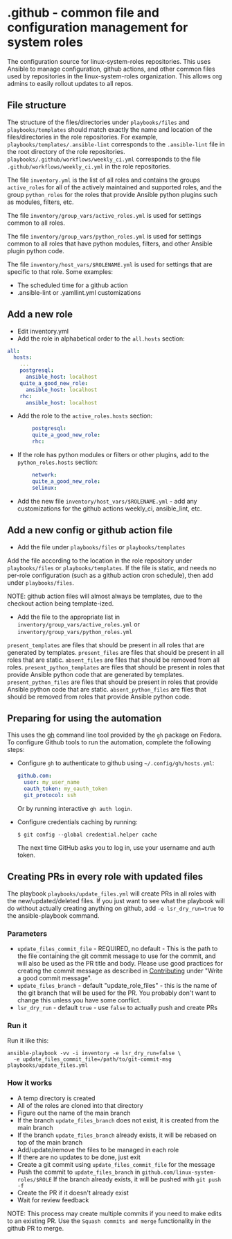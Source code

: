 .github - common file and configuration management for system roles
===================================================================

The configuration source for linux-system-roles repositories.  This uses Ansible
to manage configuration, github actions, and other common files used by
repositories in the linux-system-roles organization.  This allows org admins to
easily rollout updates to all repos.

File structure
--------------

The structure of the files/directories under `playbooks/files` and
`playbooks/templates` should match exactly the name and location of the
files/directories in the role repositories.  For example,
`playbooks/templates/.ansible-lint` corresponds to the `.ansible-lint` file in
the root directory of the role repositories.
`playbooks/.github/workflows/weekly_ci.yml` corresponds to the file
`.github/workflows/weekly_ci.yml` in the role repositories.

The file `inventory.yml` is the list of all roles and contains the groups
`active_roles` for all of the actively maintained and supported roles, and the
group `python_roles` for the roles that provide Ansible python plugins such as
modules, filters, etc.

The file `inventory/group_vars/active_roles.yml` is used for settings common to
all roles.

The file `inventory/group_vars/python_roles.yml` is used for settings common to
all roles that have python modules, filters, and other Ansible plugin python
code.

The file `inventory/host_vars/$ROLENAME.yml` is used for settings that are
specific to that role.  Some examples:

* The scheduled time for a github action
* .ansible-lint or .yamllint.yml customizations

Add a new role
--------------

* Edit inventory.yml
* Add the role in alphabetical order to the `all.hosts` section:

```yaml
all:
  hosts:
    ...
    postgresql:
      ansible_host: localhost
    quite_a_good_new_role:
      ansible_host: localhost
    rhc:
      ansible_host: localhost
```

* Add the role to the `active_roles.hosts` section:

```yaml
        postgresql:
        quite_a_good_new_role:
        rhc:
```

* If the role has python modules or filters or other plugins,
  add to the `python_roles.hosts` section:

```yaml
        network:
        quite_a_good_new_role:
        selinux:
```

* Add the new file `inventory/host_vars/$ROLENAME.yml` - add any customizations
  for the github actions weekly_ci, ansible_lint, etc.

Add a new config or github action file
--------------------------------------

* Add the file under `playbooks/files` or `playbooks/templates`

Add the file according to the location in the role repository under
`playbooks/files` or `playbooks/templates`.  If the file is static, and needs no
per-role configuration (such as a github action cron schedule), then add under
`playbooks/files`.

NOTE: github action files will almost always be templates, due to the checkout
action being template-ized.

* Add the file to the appropriate list in
  `inventory/group_vars/active_roles.yml` or
  `inventory/group_vars/python_roles.yml`

`present_templates` are files that should be present in all roles that are
generated by templates.
`present_files` are files that should be present in all roles that are static.
`absent_files` are files that should be removed from all roles.
`present_python_templates` are files that should be present in roles that
provide Ansible python code that are generated by templates.
`present_python_files` are files that should be present in roles that provide
Ansible python code that are static.
`absent_python_files` are files that should be removed from roles that provide
Ansible python code.

Preparing for using the automation
----------------------------------

This uses the [gh](https://cli.github.com/) command line tool provided by the
`gh` package on Fedora.
To configure Github tools to run the automation, complete the following steps:

* Configure `gh` to authenticate to github using `~/.config/gh/hosts.yml`:

    ```yaml
    github.com:
      user: my_user_name
      oauth_token: my_oauth_token
      git_protocol: ssh
    ```

    Or by running interactive `gh auth login`.

* Configure credentials caching by running:

    ```
    $ git config --global credential.helper cache
    ```

    The next time GitHub asks you to log in, use your username and auth token.

Creating PRs in every role with updated files
---------------------------------------------

The playbook `playbooks/update_files.yml` will create PRs in all roles with the
new/updated/deleted files.
If you just want to see what the playbook will do without actually creating
anything on github, add `-e lsr_dry_run=true` to the ansible-playbook command.

### Parameters

* `update_files_commit_file` - REQUIRED, no default - This is the path to the
  file containing the git commit message to use for the commit, and will also be
  used as the PR title and body.  Please use good practices for creating the
  commit message as described in
  [Contributing](https://linux-system-roles.github.io/contribute.html) under
  "Write a good commit message".
* `update_files_branch` - default "update_role_files" - this is the name of the
  git branch that will be used for the PR.  You probably don't want to change
  this unless you have some conflict.
* `lsr_dry_run` - default `true` - use `false` to actually push and create PRs

### Run it

Run it like this:

```
ansible-playbook -vv -i inventory -e lsr_dry_run=false \
  -e update_files_commit_file=/path/to/git-commit-msg playbooks/update_files.yml
```

### How it works

* A temp directory is created
* All of the roles are cloned into that directory
* Figure out the name of the main branch
* If the branch `update_files_branch` does not exist, it is
  created from the main branch
* If the branch `update_files_branch` already exists, it will
  be rebased on top of the main branch
* Add/update/remove the files to be managed in each role
* If there are no updates to be done, just exit
* Create a git commit using `update_files_commit_file` for the message
* Push the commit to `update_files_branch` in `github.com/linux-system-roles/$ROLE`
  If the branch already exists, it will be pushed with `git push -f`
* Create the PR if it doesn't already exist
* Wait for review feedback

NOTE: This process may create multiple commits if you need to make edits to an
existing PR.  Use the `Squash commits and merge` functionality in the github PR
to merge.
